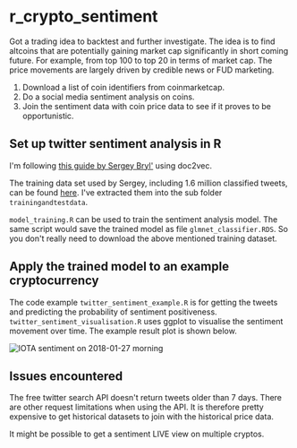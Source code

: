 # r_crypto_sentiment

Got a trading idea to backtest and further investigate. The idea is to find altcoins that are potentially gaining market cap significantly in short coming future. For example, from top 100 to top 20 in terms of market cap. The price movements are largely driven by credible news or FUD marketing.

1. Download a list of coin identifiers from coinmarketcap.
2. Do a social media sentiment analysis on coins.
3. Join the sentiment data with coin price data to see if it proves to be opportunistic.

## Set up twitter sentiment analysis in R

I'm following [this guide by Sergey Bryl'](https://analyzecore.com/2017/02/08/twitter-sentiment-analysis-doc2vec/) using doc2vec.

The training data set used by Sergey, including 1.6 million classified tweets, can be found [here](https://docs.google.com/file/d/0B04GJPshIjmPRnZManQwWEdTZjg/edit). I've extracted them into the sub folder ```trainingandtestdata```.

```model_training.R``` can be used to train the sentiment analysis model. The same script would save the trained model as file ```glmnet_classifier.RDS```. So you don't really need to download the above mentioned training dataset.

## Apply the trained model to an example cryptocurrency

The code example ```twitter_sentiment_example.R``` is for getting the tweets and predicting the probability of sentiment positiveness. ```twitter_sentiment_visualisation.R``` uses ggplot to visualise the sentiment movement over time. The example result plot is shown below.

![IOTA sentiment on 2018-01-27 morning](/results/IOTA_sentiment_2018-01-27.png)

## Issues encountered

The free twitter search API doesn't return tweets older than 7 days. There are other request limitations when using the API. It is therefore pretty expensive to get historical datasets to join with the historical price data.

It might be possible to get a sentiment LIVE view on multiple cryptos.
